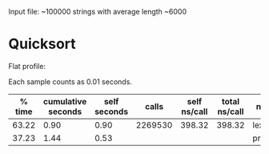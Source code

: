 Input file: ~100000 strings with average length ~6000

# Quicksort

Flat profile:

Each sample counts as 0.01 seconds.

|  % time  | cumulative seconds  | self seconds | calls |  self ns/call |   total ns/call | name  | 
| --- | ----------  | ----- | --------- | ------ | ------ | --- |
| 63.22|      0.90    | 0.90  |2269530   |398.32   |398.32  |lexCmp|
| 37.23 |     1.44    | 0.53  |          |          |       |prints|
